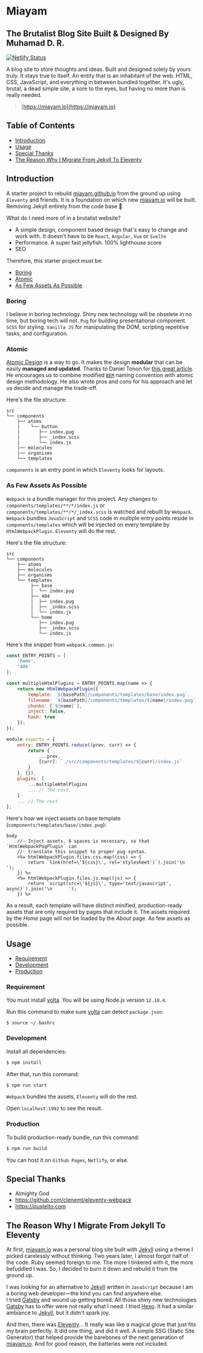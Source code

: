 # Miayam
## The Brutalist Blog Site Built & Designed By Muhamad D. R.

[![Netlify Status](https://api.netlify.com/api/v1/badges/a1ca195e-33ec-4a4e-862a-196b7306f16e/deploy-status)](https://app.netlify.com/sites/frosty-davinci-459755/deploys)

A blog site to store thoughts and ideas. Built and designed solely by yours
truly. It stays true to itself. An entity that is an inhabitant of the
web. HTML, CSS, JavaScript, and everything in between bundled together. It's
ugly, brutal, a dead simple site, a sore to the eyes, but having no more than
is really needed.

> [https://miayam.io](https://miayam.io)

## Table of Contents
- [Introduction](#introduction)
- [Usage](#usage)
- [Special Thanks](#special-thanks)
- [The Reason Why I Migrate From Jekyll To Eleventy](#the-reason-why-i-migrate-from-jekyll-to-eleventy)

## Introduction

A starter project to rebuild [miayam.github.io](https://miayam.github.io) from the
ground up using `Eleventy` and friends. It is a foundation on which
new [miayam.io](https://miayam.io) will be built. Removing Jekyll
entirely from the code base :shit:.

What do I need more of in a brutalist website?
- A simple design, component based design that's easy to change and work with.
It doesn't have to be `React`, `Angular`, `Vue` or `Svelte`
- Performance. A super fast jellyfish. 100% lighthouse score
- SEO

Therefore, this starter project must be:
- [Boring](#boring)
- [Atomic](#atomic)
- [As Few Assets As Possible](#as-few-assets-as-possible)

### Boring
I believe in boring technology. Shiny new technology will be obselete in no
time, but boring tech will not. `Pug` for building presentational component.
`SCSS` for styling. `Vanilla JS` for manipulating the DOM, scripting repetitive tasks,
and configuration.

### Atomic
[Atomic Design](https://bradfrost.com/blog/post/atomic-web-design/) is a way to go.
It makes the design **modular** that can be easily **managed and updated**. Thanks to
Daniel Tonon for
[this great article](https://css-tricks.com/abem-useful-adaptation-bem/).
He encourages us to combine modified [`BEM`](https://www.smashingmagazine.com/2018/06/bem-for-beginners/) naming convention with atomic design
methodology. He also wrote pros and cons for his approach and let us decide
and manage the trade-off.

Here's the file structure:

```
src
└── components 
    ├── atoms
    |    └── button
    |       ├── index.pug
    |       ├── _index.scss
    |       └── index.js
    |── molecules
    |── organisms
    └── templates
```

`components` is an entry point in which `Eleventy` looks for layouts.

### As Few Assets As Possible
`Webpack` is a bundle manager  for this project.
Any changes to `components/templates/**/*/index.js` or `components/templates/**/*/_index.scss` is
watched and rebuilt by `Webpack`. `Webpack` bundles `JavaScript` and `SCSS` code in multiple entry points
reside in `components/templates` which will be injected on every template by `HtmlWebpackPlugin`.
`Eleventy` will do the rest.

Here's the file structure:
```
src
└── components 
    ├── atoms
    ├── molecules
    ├── organisms
    └── templates
         ├── base
         |  └── index.pug
         ├── 404
         |  ├── index.pug
         |  ├── _index.scss
         |  └── index.js
         └── home
            ├── index.pug
            ├── _index.scss
            └── index.js
```

Here's the snippet from `webpack.common.js`:
```js
const ENTRY_POINTS = [
    'home',
    '404'
];

const multipleHtmlPlugins = ENTRY_POINTS.map(name => {
    return new HtmlWebpackPlugin({
        template: `${basePath}/components/templates/base/index.pug`,
        filename: `${basePath}/components/templates/${name}/index.pug`,
        chunks: [`${name}`],
        inject: false,
        hash: true
    });
});

module.exports = {
    entry: ENTRY_POINTS.reduce((prev, curr) => {
        return {
            ...prev,
            [curr]: `./src/components/templates/${curr}/index.js`
        }
    }, {}),
    plugins: [
        ...multipleHtmlPlugins
        ... // The rest.
    ]
    ... // The rest
};
```

Here's how we inject assets on base template (`components/templates/base/index.pug`):
```pug
body
    //- Inject assets. 6 spaces is necessary, so that `HtmlWebpackPugPlugin` can
    //- translate this snippet to proper pug syntax.
    <%= htmlWebpackPlugin.files.css.map((css) => {
        return `link(href=\'${css}\', rel='stylesheet')`).join('\n      ');
    }) %>
    <%= htmlWebpackPlugin.files.js.map((js) => {
        return `script(src=\'${js}\', type='text/javascript', async)`).join('\n      ');
    }) %>
```

As a result, each template will have distinct minified, production-ready assets that are only required by pages that include it. The assets required by the *Home* page will not be loaded by the *About* page.
As few assets as possible.

## Usage
- [Requirement](#requirement)
- [Development](#development)
- [Production](#production)

### Requirement
You must install [volta](https://volta.sh/). You will be using Node.js version `12.18.4`.

Run this command to make sure [volta](https://volta.sh/) can detect `package.json`:

```
$ source ~/.bashrc
```

### Development
Install all dependencies:

```sh
$ npm install
```

After that, run this command:

```sh
$ npm run start
```

`Webpack` bundles the assets, `Eleventy` will do the rest.

Open `localhost:1992` to see the result.


### Production
To build production-ready bundle, run this command:

```sh
$ npm run build
```

You can host it on `Github Pages`, `Netlify`, or else.

## Special Thanks
- Almighty God
- https://github.com/clenemt/eleventy-webpack
- https://pustelto.com


## The Reason Why I Migrate From Jekyll To Eleventy

At first, [miayam.io](https://miayam.io) was a personal blog site built with [Jekyll](https://jekyllrb.com/)
using a theme I picked carelessly without thinking. Two years later, I almost forgot half of the code.
Ruby seemed foreign to me. The more I tinkered with it, the more befuddled I was. So, I decided to burn
it down and rebuild it from the ground up.

I was looking for an alternative to [Jekyll](https://jekyllrb.com/) written in `JavaScript` because I am a boring
web developer—the kind you can find anywhere else. I tried [Gatsby](https://www.gatsbyjs.com/) and wound up
getting bored. All those shiny new technologies [Gatsby](https://www.gatsbyjs.com/) has to offer were not really
what I need. I tried [Hexo](https://hexo.io/). It had a similar ambiance to
[Jekyll](https://jekyllrb.com/), but it didn't spark joy.

And then, there was [Eleventy](https://www.11ty.dev/)... It really was like a magical glove that just fits my
brain perfectly. It did one thing, and did it well. A simple SSG (Static Site Generator) that helped
provide the barebones of the next generation of [miayam.io](https://miayam.io). And for good reason, the batteries were not included.